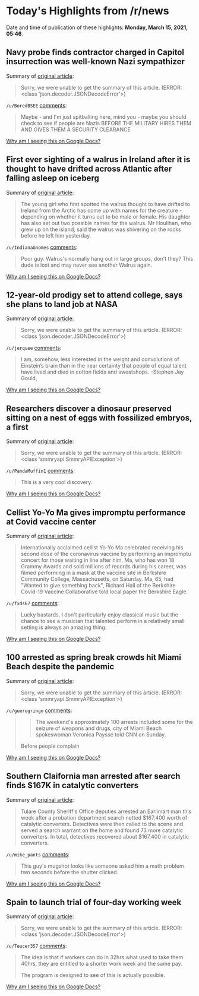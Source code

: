 # Today's Highlights from /r/news

Date and time of publication of these highlights: **Monday, March 15, 2021, 05:46**.

## Navy probe finds contractor charged in Capitol insurrection was well-known Nazi sympathizer

Summary of [original article](https://www.cnn.com/2021/03/14/politics/timothy-hale-cusanelli-nazi-sympathizer-capitol-insurrection/index.html?utm_source=feedburner&utm_medium=feed&utm_campaign=Feed%3A+rss%2Fcnn_latest+%28RSS%3A+CNN+-+Most+Recent%29):

> Sorry, we were unable to get the summary of this article. (ERROR: <class 'json.decoder.JSONDecodeError'>)

`/u/BoredBSEE` [comments](https://www.reddit.com/r/news/comments/m56ktq/navy_probe_finds_contractor_charged_in_capitol/):

> Maybe - and I'm just spitballing here, mind you - maybe you should check to see if people are Nazis BEFORE THE MILITARY HIRES THEM AND GIVES THEM A SECURITY CLEARANCE

[Why am I seeing this on Google Docs?](https://docs.google.com/document/d/1Dc6We63vOXIZsc0op-Bt4abqkYjXzOigalQqFxmvvbM/edit?usp=sharing)

## First ever sighting of a walrus in Ireland after it is thought to have drifted across Atlantic after falling asleep on iceberg

Summary of [original article](https://www.independent.ie/news/first-ever-sighting-of-a-walrus-in-ireland-after-it-is-thought-to-have-drifted-across-atlantic-after-falling-asleep-on-iceberg-40195874.html):

> The young girl who first spotted the walrus thought to have drifted to Ireland from the Arctic has come up with names for the creature - depending on whether it turns out to be male or female. His daughter has also set out two possible names for the walrus. Mr Houlihan, who grew up on the island, said the walrus was shivering on the rocks before he left him yesterday.

`/u/IndianaGnomes` [comments](https://www.reddit.com/r/news/comments/m58znv/first_ever_sighting_of_a_walrus_in_ireland_after/):

> Poor guy.  Walrus's normally hang out in large groups, don't they?  This dude is lost and may never see another Walrus again.

[Why am I seeing this on Google Docs?](https://docs.google.com/document/d/1Dc6We63vOXIZsc0op-Bt4abqkYjXzOigalQqFxmvvbM/edit?usp=sharing)

## 12-year-old prodigy set to attend college, says she plans to land job at NASA

Summary of [original article](https://abc7.com/alena-wicker-nasa-arizona-state-university-prodigy/10416345/):

> Sorry, we were unable to get the summary of this article. (ERROR: <class 'json.decoder.JSONDecodeError'>)

`/u/jerquee` [comments](https://www.reddit.com/r/news/comments/m5d47g/12yearold_prodigy_set_to_attend_college_says_she/):

> I am, somehow, less interested in the weight and convolutions of Einstein’s brain than in the near certainty that people of equal talent have lived and died in cotton fields and sweatshops.
> -Stephen Jay Gould,

[Why am I seeing this on Google Docs?](https://docs.google.com/document/d/1Dc6We63vOXIZsc0op-Bt4abqkYjXzOigalQqFxmvvbM/edit?usp=sharing)

## Researchers discover a dinosaur preserved sitting on a nest of eggs with fossilized embryos, a first

Summary of [original article](https://www.cnn.com/2021/03/13/world/first-dinosaur-eggs-fossilized-scn-trnd/index.html?):

> Sorry, we were unable to get the summary of this article. (ERROR: <class 'smmryapi.SmmryAPIException'>)

`/u/PandaMuffin1` [comments](https://www.reddit.com/r/news/comments/m52jgy/researchers_discover_a_dinosaur_preserved_sitting/):

> This is a very cool discovery.

[Why am I seeing this on Google Docs?](https://docs.google.com/document/d/1Dc6We63vOXIZsc0op-Bt4abqkYjXzOigalQqFxmvvbM/edit?usp=sharing)

## Cellist Yo-Yo Ma gives impromptu performance at Covid vaccine center

Summary of [original article](https://www.theguardian.com/us-news/2021/mar/14/cellist-yo-yo-ma-gives-impromptu-performance-at-covid-vaccine-centre):

> Internationally acclaimed cellist Yo-Yo Ma celebrated receiving his second dose of the coronavirus vaccine by performing an impromptu concert for those waiting in line after him. Ma, who has won 18 Grammy Awards and sold millions of records during his career, was filmed performing in a mask at the vaccine site in Berkshire Community College, Massachusetts, on Saturday. Ma, 65, had "Wanted to give something back", Richard Hall of the Berkshire Covid-19 Vaccine Collaborative told local paper the Berkshire Eagle.

`/u/fxds67` [comments](https://www.reddit.com/r/news/comments/m55sd2/cellist_yoyo_ma_gives_impromptu_performance_at/):

> Lucky bastards.  I don't particularly enjoy classical music but the chance to see a musician that talented perform in a relatively small setting is always an amazing thing.

[Why am I seeing this on Google Docs?](https://docs.google.com/document/d/1Dc6We63vOXIZsc0op-Bt4abqkYjXzOigalQqFxmvvbM/edit?usp=sharing)

## 100 arrested as spring break crowds hit Miami Beach despite the pandemic

Summary of [original article](https://www.cnn.com/2021/03/14/us/fl-miami-beach-spring-break-crowd/index.html?utm_source=feedburner&utm_medium=feed&utm_campaign=Feed%3A+rss%2Fcnn_topstories+%28RSS%3A+CNN+-+Top+Stories%29):

> Sorry, we were unable to get the summary of this article. (ERROR: <class 'smmryapi.SmmryAPIException'>)

`/u/guerogringo` [comments](https://www.reddit.com/r/news/comments/m54iz1/100_arrested_as_spring_break_crowds_hit_miami/):

> > The weekend's approximately 100 arrests included some for the seizure of weapons and drugs, city of Miami Beach spokeswoman Veronica Payssé told CNN on Sunday.
> 
> Before people complain

[Why am I seeing this on Google Docs?](https://docs.google.com/document/d/1Dc6We63vOXIZsc0op-Bt4abqkYjXzOigalQqFxmvvbM/edit?usp=sharing)

## Southern Claifornia man arrested after search finds $167K in catalytic converters

Summary of [original article](https://www.bakersfield.com/delano-record/earlimart-man-arrested-after-search-finds-167k-in-catalytic-converters/article_cd493ca0-838c-11eb-980d-4f46df79f045.html#tncms-source=block-contextual-fallback):

> Tulare County Sheriff's Office deputies arrested an Earlimart man this week after a probation department search netted $167,400 worth of catalytic converters. Detectives were then called to the scene and served a search warrant on the home and found 73 more catalytic converters. In total, detectives recovered about $167,400 in catalytic converters.

`/u/mike_pants` [comments](https://www.reddit.com/r/news/comments/m58h11/southern_claifornia_man_arrested_after_search/):

> This guy's mugshot looks like someone asked him a math problem two seconds before the shutter clicked.

[Why am I seeing this on Google Docs?](https://docs.google.com/document/d/1Dc6We63vOXIZsc0op-Bt4abqkYjXzOigalQqFxmvvbM/edit?usp=sharing)

## Spain to launch trial of four-day working week

Summary of [original article](https://www.theguardian.com/world/2021/mar/15/spain-to-launch-trial-of-four-day-working-week):

> Sorry, we were unable to get the summary of this article. (ERROR: <class 'json.decoder.JSONDecodeError'>)

`/u/Teucer357` [comments](https://www.reddit.com/r/news/comments/m5gghz/spain_to_launch_trial_of_fourday_working_week/):

> The idea is that if workers can do in 32hrs what used to take them 40hrs, they are entitled to a shorter work week and the same pay.
> 
> The program is designed to see of this is actually possible.

[Why am I seeing this on Google Docs?](https://docs.google.com/document/d/1Dc6We63vOXIZsc0op-Bt4abqkYjXzOigalQqFxmvvbM/edit?usp=sharing)

